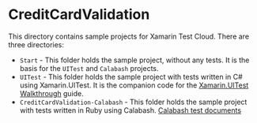 CreditCardValidation
====================

This directory contains sample projects for Xamarin Test Cloud. There are three directories:

* `Start` - This folder holds the sample project, without any tests. It is the basis for the `UITest` and `Calabash` projects.
* `UITest` -  This folder holds the sample project with tests written in C# using Xamarin.UITest. It is the companion code for the [Xamarin.UITest Walkthrough](http://developer.xamarin.com/guides/testcloud/uitest/walkthrough/) guide.
* `CreditCardValidation-Calabash` - This folder holds the sample project with tests written in Ruby using Calabash. [Calabash test documents](http://developer.xamarin.com/guides/testcloud/uitest/intro-to-uitest/)

